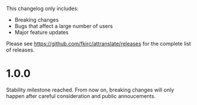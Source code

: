 This changelog only includes:
- Breaking changes
- Bugs that affect a large number of users
- Major feature updates

Please see https://github.com/fkirc/attranslate/releases for the complete list of releases.

# 1.0.0

Stability milestone reached. From now on, breaking changes will only happen after careful consideration and public annoucements.
